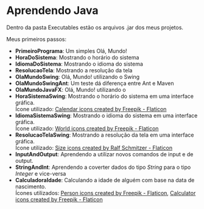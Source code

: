# Aprendendo Java
Dentro da pasta Executables estão os arquivos .jar dos meus projetos.  
 
 Meus primeiros passos:
 - **PrimeiroPrograma**: Um simples Olá, Mundo!
 - **HoraDoSistema**: Mostrando o horário do sistema
 - **IdiomaDoSistema**: Mostrando o idioma do sistema
 - **ResolucaoTela**: Mostrando a resolução da tela
 - **OlaMundoSwing**: Olá, Mundo! utilizando o Swing
 - **OlaMundoSwingAnt**: Um teste dá diferença entre Ant e Maven
 - **OlaMundoJavaFX**: Olá, Mundo! utilizando o 
 - **HoraSistemaSwing**: Mostrando o horário do sistema em uma interface gráfica.    
 Ícone utilizado: <a href="https://www.flaticon.com/free-icons/calendar" title="calendar icons">Calendar icons created by Freepik - Flaticon</a>
- **IdiomaSistemaSwing**: Mostrando o idioma do sistema em uma interface gráfica.  
Ícone utilizado: <a href="https://www.flaticon.com/free-icons/world" title="world icons">World icons created by Freepik - Flaticon</a>
- **ResolucaoTelaSwing**: Mostrando a resolução da tela em uma interface gráfica.  
Ícone utilizado: <a href="https://www.flaticon.com/free-icons/size" title="size icons">Size icons created by Ralf Schmitzer - Flaticon</a>
- **InputAndOutput**: Aprendendo a utilizar novos comandos de input e de output.
- **StringAndInt**: Aprendendo a coverter dados do tipo _String_ para o tipo _Integer_ e vice-versa
- **CalculadoraIdade**: Calculando a idade de alguém com base na data de nascimento.  
Ícones utilizados: <a href="https://www.flaticon.com/free-icons/person" title="person icons">Person icons created by Freepik - Flaticon</a>, <a href="https://www.flaticon.com/free-icons/calculator" title="calculator icons">Calculator icons created by Freepik - Flaticon</a>

